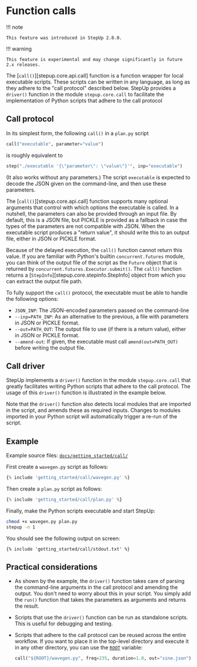 # Function calls

!!! note

    This feature was introduced in StepUp 2.0.0.

!!! warning

    This feature is experimental and may change significantly in future 2.x releases.

The [`call()`][stepup.core.api.call] function is a function wrapper for local executable scripts.
These scripts can be written in any language,
as long as they adhere to the "call protocol" described below.
StepUp provides a `driver()` function in the module `stepup.core.call`
to facilitate the implementation of Python scripts that adhere to the call protocol


## Call protocol

In its simplest form, the following `call()` in a `plan.py` script

```python
call("executable", parameter="value")
```

is roughly equivalent to

```python
step("./executable '{\"parameter\": \"value\"}'", inp="executable")
```

(It also works without any parameters.)
The script `executable` is expected to decode the JSON given on the command-line,
and then use these parameters.

The [`call()`][stepup.core.api.call] function supports many optional arguments
that control with which options the executable is called.
In a nutshell, the parameters can also be provided through an input file.
By default, this is a JSON file, but PICKLE is provided as a fallback
in case the types of the parameters are not compatible with JSON.
When the executable script produces a "return value",
it should write this to an output file, either in JSON or PICKLE format.

Because of the delayed execution, the `call()` function cannot return this value.
If you are familiar with Python's builtin `concurrent.futures` module,
you can think of the output file of the script as the `Future` object that is returned by `concurrent.futures.Executor.submit()`.
The `call()` function returns a [`StepInfo`][stepup.core.stepinfo.StepInfo] object from which you can extract the output file path.

To fully support the `call()` protocol, the executable must be able to handle the following options:

- `JSON_INP`: The JSON-encoded parameters passed on the command-line
- `--inp=PATH_INP`: As an alternative to the previous, a file with parameters in JSON or PICKLE format.
- `--out=PATH_OUT`: The output file to use (if there is a return value), either in JSON or PICKLE format.
- `--amend-out`: If given, the executable must call `amend(out=PATH_OUT)` before writing the output file.


## Call driver

StepUp implements a `driver()` function in the module `stepup.core.call` that greatly facilitates
writing Python scripts that adhere to the call protocol.
The usage of this `driver()` function is illustrated in the example below.

Note that the `driver()` function also detects local modules that are imported in the script,
and amends these as required inputs.
Changes to modules imported in your Python script will automatically trigger a re-run of the script.


## Example

Example source files: [`docs/getting_started/call/`](https://github.com/reproducible-reporting/stepup-core/tree/main/docs/getting_started/call)

First create a `wavegen.py` script as follows:

```python
{% include 'getting_started/call/wavegen.py' %}
```

Then create a `plan.py` script as follows:

```python
{% include 'getting_started/call/plan.py' %}
```

Finally, make the Python scripts executable and start StepUp:

```bash
chmod +x wavegen.py plan.py
stepup -n 1
```

You should see the following output on screen:

```
{% include 'getting_started/call/stdout.txt' %}
```


## Practical considerations

- As shown by the example, the `driver()` function takes care of
  parsing the command-line arguments in the call protocol and amending the output.
  You don't need to worry about this in your script.
  You simply add the `run()` function that takes the parameters as arguments
  and returns the result.
- Scripts that use the `driver()` function can be run as standalone scripts.
  This is useful for debugging and testing.
- Scripts that adhere to the call protocol can be reused across the entire workflow.
  If you want to place it in the top-level directory and execute it in any other directory, you can use the [`ROOT`](../advanced_topics/here_and_root.md) variable:

    ```python
    call("${ROOT}/wavegen.py", freq=235, duration=1.0, out="sine.json")
    ```
